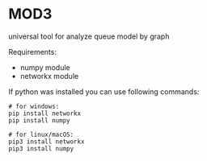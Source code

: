 # MOD3
universal tool for analyze queue model by graph

Requirements:
- numpy module
- networkx module

If python was installed you can use following commands:
```
# for windows:
pip install networkx
pip install numpy
```

```
# for linux/macOS:
pip3 install networkx
pip3 install numpy
```
